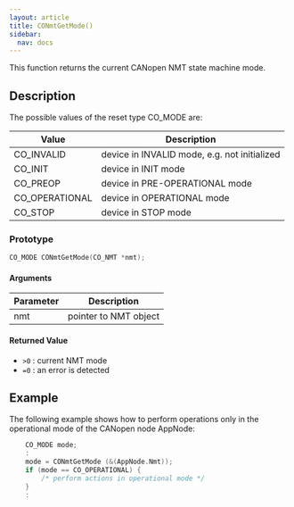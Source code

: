 ```yaml
---
layout: article
title: CONmtGetMode()
sidebar:
  nav: docs
---
```


This function returns the current CANopen NMT state machine mode.

<!--more-->

## Description

The possible values of the reset type CO_MODE are:

| Value | Description |
| --- | --- |
| CO_INVALID | device in INVALID mode, e.g. not initialized |
| CO_INIT | device in INIT mode |
| CO_PREOP | device in PRE-OPERATIONAL mode |
| CO_OPERATIONAL | device in OPERATIONAL mode |
| CO_STOP | device in STOP mode |


### Prototype

```c
CO_MODE CONmtGetMode(CO_NMT *nmt);
```

#### Arguments

| Parameter | Description |
| --- | --- |
| nmt | pointer to NMT object |

#### Returned Value

- `>0` : current NMT mode
- `=0` : an error is detected

## Example

The following example shows how to perform operations only in the operational mode of the CANopen node AppNode:

```c
    CO_MODE mode;
    :
    mode = CONmtGetMode (&(AppNode.Nmt));
    if (mode == CO_OPERATIONAL) {
        /* perform actions in operational mode */
    }
    :
```
